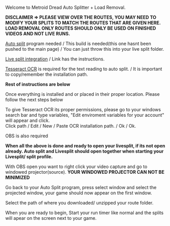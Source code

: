 Welcome to Metroid Dread Auto Splitter + Load Removal.

<b>DISCLAIMER => PLEASE VIEW OVER THE ROUTES, YOU MAY NEED TO MODIFY YOUR SPLITS TO MATCH THE ROUTES THAT ARE GIVEN HERE.</b>
<b>LOAD REMOVAL ONLY ROUTES SHOULD ONLY BE USED ON FINISHED VIDEOS AND NOT LIVE RUNS.</b> 

[Auto split](https://github.com/Toufool/AutoSplit/actions/runs/13319358673)
 program needed / This build is needed(this one hasnt been pushed to the main page) / You can just throw this into your live split folder.<br>

[Live split integration](https://github.com/Toufool/LiveSplit.AutoSplitIntegration#installation) / Link has the instructions.

[Tesseract OCR](https://github.com/UB-Mannheim/tesseract/wiki) is required for the text reading to auto split. / It is important to copy/remember the installation path.

<b>Rest of instructions are below</b>

Once everything is installed and or placed in their proper location. Please follow the next steps below <br>

To give Tesseract OCR its proper permissions, please go to your windows search bar and type variables, "Edit enviroment variables for your account" will appear and click.<br>
Click path / Edit / New / Paste OCR installation path. / Ok / Ok.

OBS is also required

<b> When all the above is done and ready to open your livesplit, if its not open already. Auto split and Livesplit should open together when starting your Livesplit/ split profile.</b>

With OBS open you want to right click your video capture and go to windowed projector(source). <b>YOUR WINDOWED PROJECTOR CAN NOT BE MINIMIZED</b> 

Go back to your Auto Split program, press select window and select the projected window, your game should now appear on the first window.<br>

Select the path of where you downloaded/ unzipped your route folder.<br>

When you are ready to begin, Start your run timer like normal and the splits will apear on the screen next to your game.
